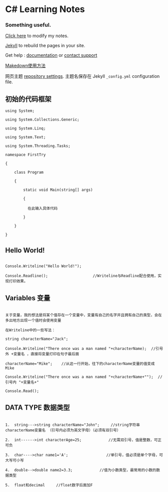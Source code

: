 # C# Learning Notes
### Something useful.
[Click here](https://github.com/ll1559681586/ll1559681586.github.io/edit/main/README.md) to modify my notes.

[Jekyll](https://jekyllrb.com/) to rebuild the pages in your site.

Get help : [documentation](https://docs.github.com/categories/github-pages-basics/) 
 or [contact support](https://support.github.com/contact)
 
 [Makedown使用方法](https://www.jianshu.com/p/191d1e21f7ed)
 
 网页主题 [repository settings](https://github.com/ll1559681586/ll1559681586.github.io/settings/pages). 主题名保存在 Jekyll `_config.yml` configuration file.
## 初始的代码框架
```makedown
using System;

using System.Collections.Generic;

using System.Linq;

using System.Text;

using System.Threading.Tasks;

namespace FirstTry 

{

    class Program
    
    {
    
        static void Main(string[] args)
        
        {
        
          在此输入具体代码

        }
        
    }
    
}
```
## Hello World!
```makedown

Console.Writeline("Hello World!");

Console.Readline();                    //Writeline与Readline配合使用，实现打印效果。

```

## Variables 变量
```makedown

关于变量，我的想法是将某个值存在一个变量中，变量有自己的名字并且拥有自己的类型，会在多出地方出现一个值时会使用变量

在Writeline中的一些写法：

string characterName="Jack";

Console.Writeline("There once was a man named "+characterName);  //引号外 +变量名 ，直接将变量打印在句子最后面

characterName="Mike";    //从这一行开始，往下的characterName变量的值变成Mike

Console.Writeline("There once was a man named "+characterName+"");  //引号内 "+变量名+"

Console.Read();

```

## DATA TYPE 数据类型
```makedown

1.  string--->string characterName="John";     //string字符串 characterName变量名 （引号内必须为英文字母）（必须有双引号）

2.  int------>int characterAge=25;            //无需双引号，值是整数，可正可负

3.  char---->char name1='A';                 //单引号，值必须是单个字母，可大写可小写

4.  double-->double name2=3.3;            //值为小数类型，最常用的小数的数据类型

5.  float和decimal     //float数字后面加F

```

